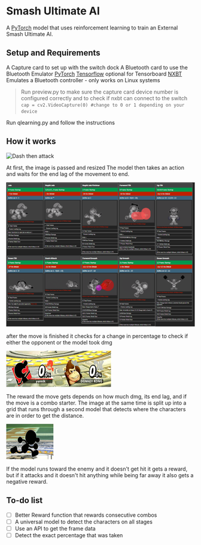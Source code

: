 
# Smash Ultimate AI
A [PyTorch](https://pytorch.org/) model that uses reinforcement learning to train an External Smash Ultimate AI.
## Setup and Requirements
A Capture card to set up with the switch dock
A Bluetooth card to use the Bluetooth Emulator
[PyTorch](https://pytorch.org/)
[Tensorflow](https://www.tensorflow.org/install) optional for Tensorboard
[NXBT](https://github.com/Brikwerk/nxbt) Emulates a Bluetooth controller - only works on Linux systems

>Run preview.py to make sure the capture card device number is configured correctly and to check if nxbt can connect to the switch
>`cap = cv2.VideoCapture(0) #change to 0 or 1 depending on your device`

Run qlearning.py and follow the instructions

## How it works

![Dash then attack](https://github.com/yannik603/Smash-Ultimate-Bot/blob/main/ReadmePics/DashThenAttack.gif)

At first, the image is passed and resized
The model then takes an action and waits for the end lag of the movement to end.

![Frame Data](https://github.com/yannik603/Smash-Ultimate-Bot/blob/main/ReadmePics/FrameData.gif)

after the move is finished it checks for a change in percentage to check if either the opponent or the model took dmg

![Change in HP](https://github.com/yannik603/Smash-Ultimate-Bot/blob/main/ReadmePics/DamageTaken.gif)

The reward the move gets depends on how much dmg, its end lag, and if the move is a combo starter. The image at the same time is split up into a grid that runs through a second model that detects where the characters are in order to get the distance.

![Game&Watch](https://github.com/yannik603/Smash-Ultimate-Bot/blob/main/ReadmePics/Game&Watch.png)

 If the model runs toward the enemy and it doesn't get hit it gets a reward, but if it attacks and it doesn't hit anything while being far away it also gets a negative reward.
 ## To-do list
 

 - [ ] Better Reward function that rewards consecutive combos
 - [ ] A universal model to detect the characters on all stages
 - [ ] Use an API to get the frame data
 - [ ] Detect the exact percentage that was taken
